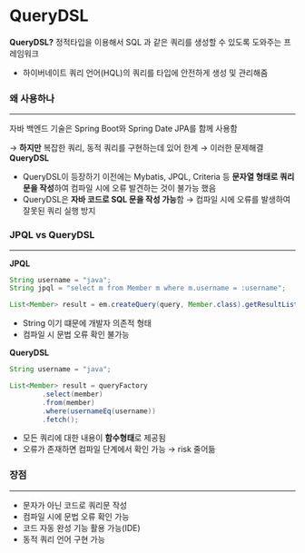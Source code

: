 # QueryDSL

**QueryDSL?** 정적타입을 이용해서 SQL 과 같은 쿼리를 생성할 수 있도록 도와주는 프레임워크

- 하이버네이트 쿼리 언어(HQL)의 쿼리를 타입에 안전하게 생성 및 관리해줌

### 왜 사용하나

---

자바 백엔드 기술은 Spring Boot와 Spring Date JPA를 함께 사용함

→ **하지만** 복잡한 쿼리, 동적 쿼리를 구현하는데 있어 한계 → 이러한 문제해결 **QueryDSL**

- QueryDSL이 등장하기 이전에는 Mybatis, JPQL, Criteria 등 **문자열 형태로 쿼리문을 작성**하여 컴파일 시에 오류 발견하는 것이 불가능 했음
- QueryDSL은 **자바 코드로 SQL 문을 작성 가능**함 → 컴파일 시에 오류를 발생하여 잘못된 쿼리 실행 방지

### JPQL vs QueryDSL

---

**JPQL**

```java
String username = "java";
String jpql = "select m from Member m where m.username = :username";

List<Member> result = em.createQuery(query, Member.class).getResultList();
```

- String 이기 떄문에 개발자 의존적 형태
- 컴파일 시 문법 오류 확인 불가능

**QueryDSL**

```java
String username = "java";

List<Member> result = queryFactory
		.select(member)
		.from(member)
		.where(usernameEq(username))
		.fetch();
```

- 모든 쿼리에 대한 내용이 **함수형태**로 제공됨
- 오류가 존재하면 컴파일 단계에서 확인 가능 → risk 줄어듦

### 장점

---

- 문자가 아닌 코드로 쿼리문 작성
- 컴파일 시에 문법 오류 확인 가능
- 코드 자동 완성 기능 활용 가능(IDE)
- 동적 쿼리 언어 구현 가능
